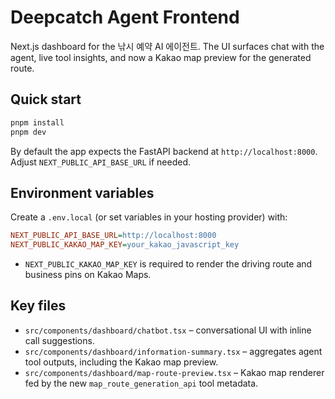 # Deepcatch Agent Frontend

Next.js dashboard for the 낚시 예약 AI 에이전트. The UI surfaces chat with the agent, live tool insights, and now a Kakao map preview for the generated route.

## Quick start

```bash
pnpm install
pnpm dev
```

By default the app expects the FastAPI backend at `http://localhost:8000`. Adjust `NEXT_PUBLIC_API_BASE_URL` if needed.

## Environment variables

Create a `.env.local` (or set variables in your hosting provider) with:

```ini
NEXT_PUBLIC_API_BASE_URL=http://localhost:8000
NEXT_PUBLIC_KAKAO_MAP_KEY=your_kakao_javascript_key
```

- `NEXT_PUBLIC_KAKAO_MAP_KEY` is required to render the driving route and business pins on Kakao Maps.

## Key files

- `src/components/dashboard/chatbot.tsx` – conversational UI with inline call suggestions.
- `src/components/dashboard/information-summary.tsx` – aggregates agent tool outputs, including the Kakao map preview.
- `src/components/dashboard/map-route-preview.tsx` – Kakao map renderer fed by the new `map_route_generation_api` tool metadata.
